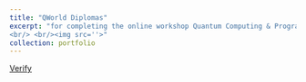 ```yaml
---
title: "QWorld Diplomas"
excerpt: "for completing the online workshop Quantum Computing & Programming during the QWorld Summer School 2021, focusing on complex numbers and Shor's algorithm, using  QWorld's intermediate level tutorial Silver
<br/> <br/><img src=''>"
collection: portfolio
---
```

[Verify](https://drive.google.com/file/d/102AqZSjR8ZiBFUFD8tl4bDko70iX1amC/view) 


